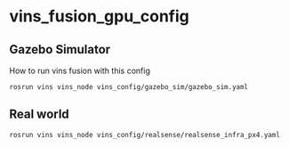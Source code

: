 # vins_fusion_gpu_config

## Gazebo Simulator

How to run vins fusion with this config


```
rosrun vins vins_node vins_config/gazebo_sim/gazebo_sim.yaml
```

## Real world

```
rosrun vins vins_node vins_config/realsense/realsense_infra_px4.yaml
```